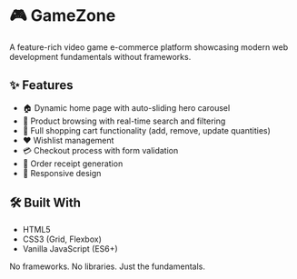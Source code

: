 # 🎮 GameZone

A feature-rich video game e-commerce platform showcasing modern web development fundamentals without frameworks.

## ✨ Features
- 🏠 Dynamic home page with auto-sliding hero carousel
- 🎯 Product browsing with real-time search and filtering
- 🛒 Full shopping cart functionality (add, remove, update quantities)
- ❤️ Wishlist management
- 💳 Checkout process with form validation
- 🧾 Order receipt generation
- 📱 Responsive design

## 🛠️ Built With
- HTML5
- CSS3 (Grid, Flexbox)
- Vanilla JavaScript (ES6+)

No frameworks. No libraries. Just the fundamentals.
